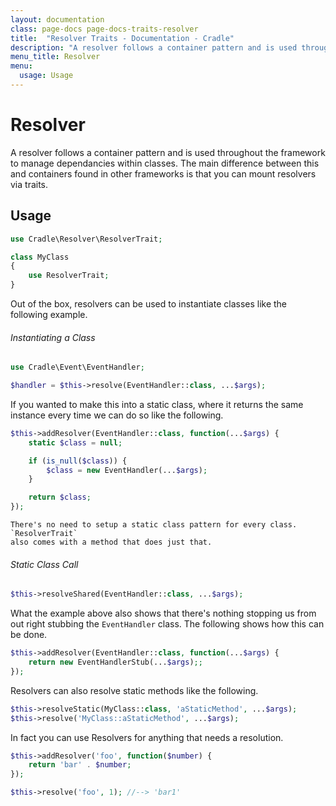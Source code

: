 ```yaml
---
layout: documentation
class: page-docs page-docs-traits-resolver
title:  "Resolver Traits - Documentation - Cradle"
description: "A resolver follows a container pattern and is used throughout the framework to manage dependancies within classes."
menu_title: Resolver
menu:
  usage: Usage
---
```

# Resolver

A resolver follows a container pattern and is used throughout the framework to
manage dependancies within classes. The main difference between this and
containers found in other frameworks is that you can mount resolvers via traits.

<a name="usage"></a>
## Usage

```php
use Cradle\Resolver\ResolverTrait;

class MyClass
{
    use ResolverTrait;
}
```

Out of the box, resolvers can be used to instantiate classes like the following
example.

###### Instantiating a Class

```php
use Cradle\Event\EventHandler;

$handler = $this->resolve(EventHandler::class, ...$args);
```

If you wanted to make this into a static class, where it returns the same
instance every time we can do so like the following.

```php
$this->addResolver(EventHandler::class, function(...$args) {
    static $class = null;

    if (is_null($class)) {
        $class = new EventHandler(...$args);
    }

    return $class;
});
```

```info
There's no need to setup a static class pattern for every class. `ResolverTrait`
also comes with a method that does just that.
```

###### Static Class Call

```php
$this->resolveShared(EventHandler::class, ...$args);
```

What the example above also shows that there's nothing stopping us from out
right stubbing the `EventHandler` class. The following shows how this can be
done.

```php
$this->addResolver(EventHandler::class, function(...$args) {
    return new EventHandlerStub(...$args);;
});
```

Resolvers can also resolve static methods like the following.

```php
$this->resolveStatic(MyClass::class, 'aStaticMethod', ...$args);
$this->resolve('MyClass::aStaticMethod', ...$args);
```

In fact you can use Resolvers for anything that needs a resolution.

```php
$this->addResolver('foo', function($number) {
    return 'bar' . $number;
});

$this->resolve('foo', 1); //--> 'bar1'
```
